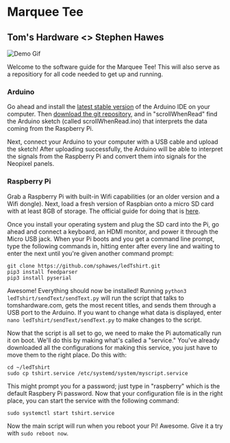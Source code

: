 # Marquee Tee
## Tom's Hardware <> Stephen Hawes  

![Demo Gif](https://github.com/sphawes/ledTshirt/raw/master/demoGif.gif)

Welcome to the software guide for the Marquee Tee! This will also serve as a repositiory for all code needed to get up and running.

### Arduino  
Go ahead and install the [latest stable version](https://www.arduino.cc/en/main/software) of the Arduino IDE on your computer. Then [download the git repository](https://github.com/sphawes/ledTshirt/archive/master.zip), and in "scrollWhenRead" find the Arduino sketch (called scrollWhenRead.ino) that interprets the data coming from the Raspberry Pi.  

Next, connect your Arduino to your computer with a USB cable and upload the sketch! After uploading successfully, the Arduino will be able to interpret the signals from the Raspberry Pi and convert them into signals for the Neopixel panels.


### Raspberry Pi
Grab a Raspberry Pi with built-in Wifi capabilities (or an older version and a Wifi dongle). Next, load a fresh version of Raspbian onto a micro SD card with at least 8GB of storage. The official guide for doing that is [here](https://www.raspberrypi.org/documentation/installation/installing-images/).

Once you install your operating system and plug the SD card into the Pi, go ahead and connect a keyboard, an HDMI monitor, and power it through the Micro USB jack. When your Pi boots and you get a command line prompt, type the following commands in, hitting enter after every line and waiting to enter the next until you're given another command prompt:

```
git clone https://github.com/sphawes/ledTshirt.git
pip3 install feedparser
pip3 install pyserial
```
Awesome! Everything should now be installed! Running `python3 ledTshirt/sendText/sendText.py` will run the script that talks to tomshardware.com, gets the most recent titles, and sends them through a USB port to the Arduino. If you want to change what data is displayed, enter `nano ledTshirt/sendText/sendText.py` to make changes to the script.  

Now that the script is all set to go, we need to make the Pi automatically run it on boot. We'll do this by making what's called a "service." You've already downloaded all the configurations for making this service, you just have to move them to the right place. Do this with:

```
cd ~/ledTshirt
sudo cp tshirt.service /etc/systemd/system/myscript.service
```

This might prompt you for a password; just type in "raspberry" which is the default Raspbery Pi password. Now that your configuration file is in the right place, you can start the service with the following command:  

```
sudo systemctl start tshirt.service
```

Now the main script will run when you reboot your Pi! Awesome. Give it a try with `sudo reboot now`.
